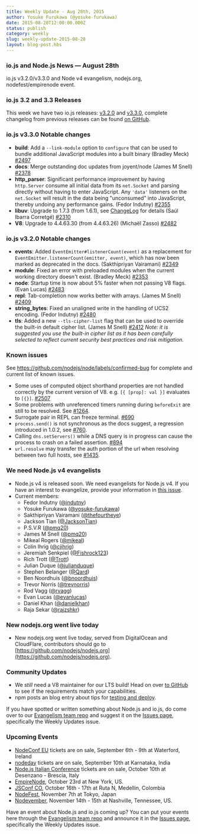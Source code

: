 ```yaml
---
title: Weekly Update - Aug 28th, 2015
author: Yosuke Furukawa (@yosuke-furukawa)
date: 2015-08-28T12:00:00.000Z
status: publish
category: weekly
slug: weekly-update-2015-08-28
layout: blog-post.hbs
---
```


### io.js and Node.js News — August 28th

io.js v3.2.0/v3.3.0 and Node v4 evangelism, nodejs.org, nodefest/empirenode event.

### io.js 3.2 and 3.3 Releases

This week we have two io.js releases: [v3.2.0](https://iojs.org/dist/v3.2.0/) and [v3.3.0](https://iojs.org/dist/v3.3.0/), complete changelog from previous releases can be found [on GitHub](https://github.com/nodejs/node/blob/main/CHANGELOG.md).

### io.js v3.3.0 Notable changes

- **build**: Add a `--link-module` option to `configure` that can be used to bundle additional JavaScript modules into a built binary (Bradley Meck) [#2497](https://github.com/nodejs/node/pull/2497)
- **docs**: Merge outstanding doc updates from joyent/node (James M Snell) [#2378](https://github.com/nodejs/node/pull/2378)
- **http_parser**: Significant performance improvement by having `http.Server` consume all initial data from its `net.Socket` and parsing directly without having to enter JavaScript. Any `'data'` listeners on the `net.Socket` will result in the data being "unconsumed" into JavaScript, thereby undoing any performance gains. (Fedor Indutny) [#2355](https://github.com/nodejs/node/pull/2355)
- **libuv**: Upgrade to 1.7.3 (from 1.6.1), see [ChangeLog](https://github.com/libuv/libuv/blob/v1.x/ChangeLog) for details (Saúl Ibarra Corretgé) [#2310](https://github.com/nodejs/node/pull/2310)
- **V8**: Upgrade to 4.4.63.30 (from 4.4.63.26) (Michaël Zasso) [#2482](https://github.com/nodejs/node/pull/2482)

### io.js v3.2.0 Notable changes

- **events**: Added `EventEmitter#listenerCount(event)` as a replacement for `EventEmitter.listenerCount(emitter, event)`, which has now been marked as deprecated in the docs. (Sakthipriyan Vairamani) [#2349](https://github.com/nodejs/node/pull/2349)
- **module**: Fixed an error with preloaded modules when the current working directory doesn't exist. (Bradley Meck) [#2353](https://github.com/nodejs/node/pull/2353)
- **node**: Startup time is now about 5% faster when not passing V8 flags. (Evan Lucas) [#2483](https://github.com/nodejs/node/pull/2483)
- **repl**: Tab-completion now works better with arrays. (James M Snell) [#2409](https://github.com/nodejs/node/pull/2409)
- **string_bytes**: Fixed an unaligned write in the handling of UCS2 encoding. (Fedor Indutny) [#2480](https://github.com/nodejs/node/pull/2480)
- **tls**: Added a new `--tls-cipher-list` flag that can be used to override the built-in default cipher list. (James M Snell) [#2412](https://github.com/nodejs/node/pull/2412) _Note: it is suggested you use the built-in cipher list as it has been carefully selected to reflect current security best practices and risk mitigation._

### Known issues

See https://github.com/nodejs/node/labels/confirmed-bug for complete and current list of known issues.

- Some uses of computed object shorthand properties are not handled correctly by the current version of V8. e.g. `[{ [prop]: val }]` evaluates to `[{}]`. [#2507](https://github.com/nodejs/node/issues/2507)
- Some problems with unreferenced timers running during `beforeExit` are still to be resolved. See [#1264](https://github.com/nodejs/node/issues/1264).
- Surrogate pair in REPL can freeze terminal. [#690](https://github.com/nodejs/node/issues/690)
- `process.send()` is not synchronous as the docs suggest, a regression introduced in 1.0.2, see [#760](https://github.com/nodejs/node/issues/760).
- Calling `dns.setServers()` while a DNS query is in progress can cause the process to crash on a failed assertion. [#894](https://github.com/nodejs/node/issues/894)
- `url.resolve` may transfer the auth portion of the url when resolving between two full hosts, see [#1435](https://github.com/nodejs/node/issues/1435).

### We need Node.js v4 evangelists

- Node.js v4 is released soon. We need evangelists for Node.js v4. If you have an interest to evangelize, provide your information in [this issue](https://github.com/nodejs/node/issues/2633).
- Current members:
  - Fedor Indutny ([@indutny](https://github.com/indutny))
  - Yosuke Furukawa ([@yosuke-furukawa](https://github.com/yosuke-furukawa))
  - Sakthipriyan Vairamani ([@thefourtheye](https://github.com/thefourtheye))
  - Jackson Tian ([@JacksonTian](https://github.com/JacksonTian))
  - P.S.V.R ([@pmq20](https://github.com/pmq20))
  - James M Snell ([@pmq20](https://github.com/pmq20))
  - Mikeal Rogers ([@mikeal](https://github.com/mikeal))
  - Colin Ihrig ([@cjihrig](https://github.com/cjihrig))
  - Jeremiah Senkpiel ([@Fishrock123](https://github.com/Fishrock123))
  - Rich Trott ([@Trott](https://github.com/Trott))
  - Julian Duque ([@julianduque](https://github.com/julianduque))
  - Stephen Belanger ([@Qard](https://github.com/Qard))
  - Ben Noordhuis ([@bnoordhuis](https://github.com/bnoordhuis))
  - Trevor Norris ([@trevnorris](https://github.com/trevnorris))
  - Rod Vagg ([@rvagg](https://github.com/rvagg))
  - Evan Lucas ([@evanlucas](https://github.com/evanlucas))
  - Daniel Khan ([@danielkhan](https://github.com/danielkhan))
  - Raja Sekar ([@rajzshkr](https://github.com/rajzshkr))

### New nodejs.org went live today

- New nodejs.org went live today, served from DigitalOcean and CloudFlare, contributors should go to [https://github.com/nodejs/nodejs.org](https://github.com/nodejs/nodejs.org).

### Community Updates

- We _still_ need a V8 maintainer for our LTS build! Head on over [to GitHub](https://github.com/nodejs/LTS/issues/28) to see if the requirements match your capabilities.
- npm posts an blog entry about tips for [testing and deploy](http://blog.npmjs.org/post/127671403050/testing-and-deploying-with-ordered-npm-run-scripts).

If you have spotted or written something about Node.js and io.js, do come over to our [Evangelism team repo](https://github.com/nodejs/evangelism) and suggest it on the [Issues page](https://github.com/nodejs/evangelism/issues), specifically the Weekly Updates issue.

### Upcoming Events

- [NodeConf EU](http://nodeconf.eu/) tickets are on sale, September 6th - 9th at Waterford, Ireland
- [nodeday](http://nodeday.com/) tickets are on sale, September 10th at Karnataka, India
- [Node.js Italian Conference](http://nodejsconf.it/) tickets are on sale, October 10th at Desenzano - Brescia, Italy
- [EmpireNode](http://2015.empirenode.org/), October 23rd at New York, US.
- [JSConf CO](http://www.jsconf.co/), October 16th - 17th at Ruta N, Medellin, Colombia
- [NodeFest](http://nodefest.jp/2015/), November 7th at Tokyo, Japan
- [Nodevember](http://nodevember.org/), November 14th - 15th at Nashville, Tennessee, US.

Have an event about Node.js and io.js coming up? You can put your events here through the [Evangelism team repo](https://github.com/nodejs/evangelism) and announce it in the [Issues page](https://github.com/nodejs/evangelism/issues), specifically the Weekly Updates issue.
